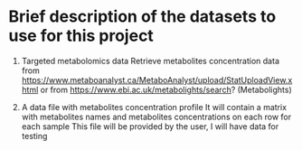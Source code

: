 # Brief description of the datasets to use for this project

1. Targeted metabolomics data
Retrieve metabolites concentration data from 
https://www.metaboanalyst.ca/MetaboAnalyst/upload/StatUploadView.xhtml
  or from
https://www.ebi.ac.uk/metabolights/search? (Metabolights)


2. A data file with metabolites concentration profile
It will contain a matrix with metabolites names and metabolites concentrations on each row for each sample
This file will be provided by the user, I will have data for testing
